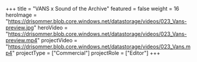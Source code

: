 +++
title = "VANS x Sound of the Archive"
featured = false
weight = 16
heroImage = "https://drisommer.blob.core.windows.net/datastorage/videos/023_Vans-preview.jpg"
heroVideo = "https://drisommer.blob.core.windows.net/datastorage/videos/023_Vans-preview.mp4"
projectVideo = "https://drisommer.blob.core.windows.net/datastorage/videos/023_Vans.mp4"
projectType = ["Commercial"]
projectRole = ["Editor"]
+++
